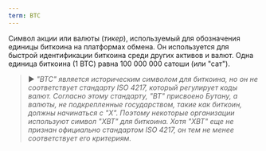 ```yaml
---
term: BTC
---
```


Символ акции или валюты (*тикер*), используемый для обозначения единицы биткоина на платформах обмена. Он используется для быстрой идентификации биткоина среди других активов и валют. Одна единица биткоина (1 BTC) равна 100 000 000 сатоши (или "сат").

> ► *"BTC" является историческим символом для биткоина, но он не соответствует стандарту ISO 4217, который регулирует коды валют. Согласно этому стандарту, "BT" присвоено Бутану, а валюты, не подкрепленные государством, такие как биткоин, должны начинаться с "X". Поэтому некоторые организации используют символ "XBT" для биткоина. Хотя "XBT" еще не признан официально стандартом ISO 4217, он тем не менее соответствует его критериям.*